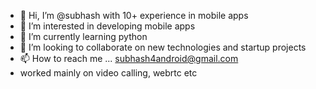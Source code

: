 - 👋 Hi, I’m @subhash with 10+ experience in mobile apps
- 👀 I’m interested in developing mobile apps
- 🌱 I’m currently learning python
- 💞️ I’m looking to collaborate on new technologies and startup projects
- 📫 How to reach me ... subhash4android@gmail.com
- worked mainly on video calling, webrtc etc

<!---
subhash4android/subhash4android is a ✨ special ✨ repository because its `README.md` (this file) appears on your GitHub profile.
You can click the Preview link to take a look at your changes.
--->
